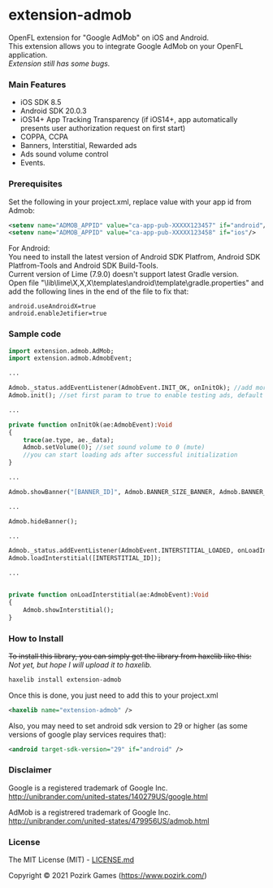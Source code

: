 # extension-admob

OpenFL extension for "Google AdMob" on iOS and Android.<br />
This extension allows you to integrate Google AdMob on your OpenFL application.<br />
*Extension still has some bugs.*

### Main Features

* iOS SDK 8.5
* Android SDK 20.0.3
* iOS14+ App Tracking Transparency (if iOS14+, app automatically presents user authorization request on first start)
* COPPA, CCPA
* Banners, Interstitial, Rewarded ads
* Ads sound volume control
* Events.

### Prerequisites
Set the following in your project.xml, replace value with your app id from Admob:
```xml
<setenv name="ADMOB_APPID" value="ca-app-pub-XXXXX123457" if="android"/>
<setenv name="ADMOB_APPID" value="ca-app-pub-XXXXX123458" if="ios"/>
```

For Android:<br />
You need to install the latest version of Android SDK Platfrom, Android SDK Platfrom-Tools and Android SDK Build-Tools.<br />
Current version of Lime (7.9.0) doesn't support latest Gradle version.<br />
Open file "\lib\lime\X,X,X\templates\android\template\gradle.properties" and add the following lines in the end of the file to fix that:
```
android.useAndroidX=true
android.enableJetifier=true
```

### Sample code

```haxe
import extension.admob.AdMob;
import extension.admob.AdmobEvent;

...

Admob._status.addEventListener(AdmobEvent.INIT_OK, onInitOk); //add more event listeners, if needed
Admob.init(); //set first param to true to enable testing ads, default is false

...

private function onInitOk(ae:AdmobEvent):Void
{
	trace(ae.type, ae._data);
	Admob.setVolume(0); //set sound volume to 0 (mute)
	//you can start loading ads after successful initialization
}

...

Admob.showBanner("[BANNER_ID]", Admob.BANNER_SIZE_BANNER, Admob.BANNER_ALIGN_TOP);

...

Admob.hideBanner();

...

Admob._status.addEventListener(AdmobEvent.INTERSTITIAL_LOADED, onLoadInterstitial);
Admob.loadInterstitial([INTERSTITIAL_ID]);

...


private function onLoadInterstitial(ae:AdmobEvent):Void
{
	Admob.showInterstitial();
}
```

### How to Install

~~To install this library, you can simply get the library from haxelib like this:~~<br />
*Not yet, but hope I will upload it to haxelib.*
```bash
haxelib install extension-admob
```

Once this is done, you just need to add this to your project.xml
```xml
<haxelib name="extension-admob" />
```

Also, you may need to set android sdk version to 29 or higher (as some versions of google play services requires that):
```xml
<android target-sdk-version="29" if="android" />
```

### Disclaimer

Google is a registered trademark of Google Inc.
http://unibrander.com/united-states/140279US/google.html

AdMob is a registrered trademark of Google Inc.
http://unibrander.com/united-states/479956US/admob.html

### License

The MIT License (MIT) - [LICENSE.md](LICENSE.md)

Copyright &copy; 2021 Pozirk Games (https://www.pozirk.com/)
